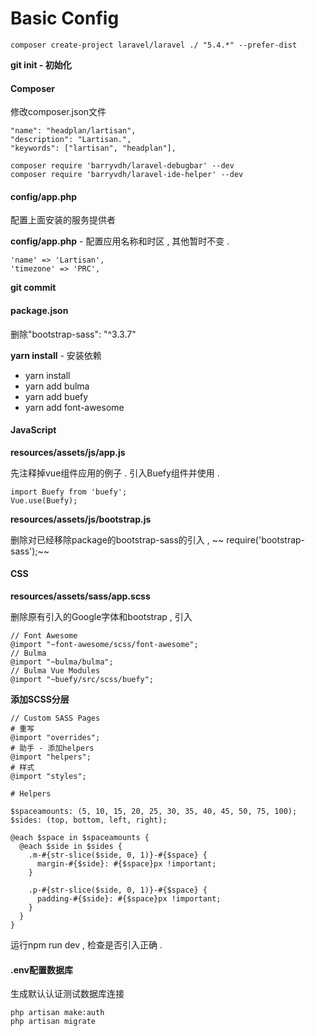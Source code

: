 # Basic Config

```
composer create-project laravel/laravel ./ "5.4.*" --prefer-dist
```

**git init - 初始化**

#### Composer

修改composer.json文件

```
"name": "headplan/lartisan",
"description": "Lartisan.",
"keywords": ["lartisan", "headplan"],
```

```
composer require 'barryvdh/laravel-debugbar' --dev
composer require 'barryvdh/laravel-ide-helper' --dev
```

#### config/app.php

配置上面安装的服务提供者

**config/app.php** - 配置应用名称和时区 , 其他暂时不变 .

```
'name' => 'Lartisan',
'timezone' => 'PRC',
```

**git commit**

#### **package.json**

删除"bootstrap-sass": "^3.3.7"

**yarn install** - 安装依赖

* yarn install
* yarn add bulma
* yarn add buefy
* yarn add font-awesome

#### JavaScript

**resources/assets/js/app.js**

先注释掉vue组件应用的例子 . 引入Buefy组件并使用 .

```
import Buefy from 'buefy';
Vue.use(Buefy);
```

**resources/assets/js/bootstrap.js**

删除对已经移除package的bootstrap-sass的引入 , ~~ require\('bootstrap-sass'\);~~

#### CSS

**resources/assets/sass/app.scss**

删除原有引入的Google字体和bootstrap , 引入

```
// Font Awesome
@import "~font-awesome/scss/font-awesome";
// Bulma
@import "~bulma/bulma";
// Bulma Vue Modules
@import "~buefy/src/scss/buefy";
```

**添加SCSS分层**

```
// Custom SASS Pages
# 重写
@import "overrides";
# 助手 - 添加helpers
@import "helpers";
# 样式
@import "styles";
```

```
# Helpers

$spaceamounts: (5, 10, 15, 20, 25, 30, 35, 40, 45, 50, 75, 100);
$sides: (top, bottom, left, right);

@each $space in $spaceamounts {
  @each $side in $sides {
    .m-#{str-slice($side, 0, 1)}-#{$space} {
      margin-#{$side}: #{$space}px !important;
    }

    .p-#{str-slice($side, 0, 1)}-#{$space} {
      padding-#{$side}: #{$space}px !important;
    }
  }
}
```

运行npm run dev , 检查是否引入正确 .

#### .env配置数据库

生成默认认证测试数据库连接

```
php artisan make:auth
php artisan migrate
```



